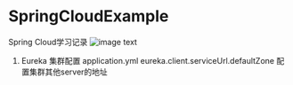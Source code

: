 # SpringCloudExample
Spring Cloud学习记录
![image text](https://github.com/dxdankin87/image/blob/master/springcloud.jpg)
1. Eureka
   集群配置
   application.yml
   eureka.client.serviceUrl.defaultZone 配置集群其他server的地址
